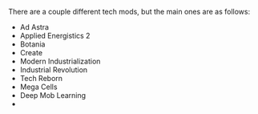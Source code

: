 There are a couple different tech mods, but the main ones are as follows:
- Ad Astra
- Applied Energistics 2
- Botania
- Create
- Modern Industrialization
- Industrial Revolution
- Tech Reborn
- Mega Cells
- Deep Mob Learning
- 